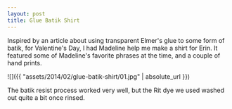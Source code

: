 ```yaml
---
layout: post
title: Glue Batik Shirt
---
```

Inspired by an article about using transparent Elmer's glue to some form of
batik, for Valentine's Day, I had Madeline help me make a shirt for Erin. It
featured some of Madeline's favorite phrases at the time, and a couple of hand
prints.

![]({{ "assets/2014/02/glue-batik-shirt/01.jpg" | absolute_url }})

The batik resist process worked very well, but the Rit dye we used washed out
quite a bit once rinsed.
